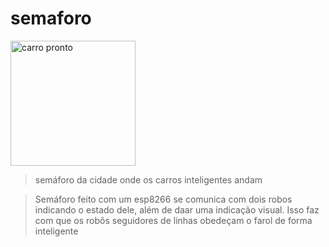 # semaforo

<img src="https://http2.mlstatic.com/D_NQ_NP_753674-MLB43140159038_082020-O.jpg" alt="carro pronto" width="200px">

> semáforo da cidade onde os carros inteligentes andam

> Semáforo feito com um esp8266 se comunica com dois robos indicando o estado dele, além de daar uma indicação visual. Isso faz com que os robôs seguidores de linhas obedeçam o farol de forma inteligente
